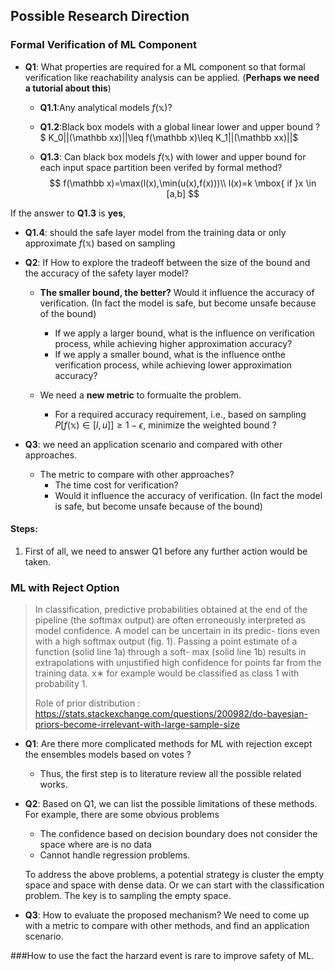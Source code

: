 ## Possible  Research Direction



### Formal Verification of ML Component

* **Q1**: What properties are required for a ML component so that  formal verification like reachability analysis can be applied.  (**Perhaps we need a tutorial about this**)

  * **Q1.1**:Any analytical models  $f(\mathbb x)$?

  * **Q1.2**:Black box  models with a global linear  lower and upper bound ?  $ K_0||(\mathbb xx)||\leq f(\mathbb x)\leq K_1||(\mathbb xx)||$

  * **Q1.3**: Can black box  models  $f(\mathbb x)$ with  lower and upper bound for each input space partition  been verifed by formal method?    
    $$
    f(\mathbb x)=\max(l(x),\min(u(x),f(x)))\\
    l(x)=k \mbox{ if }x \in [a,b]
    $$



 If the answer to  **Q1.3**  is  **yes**, 

* **Q1.4**:  should the safe layer model from the training data or only approximate $f(\mathbb x)$ based on sampling 

  

* **Q2**: If  How to explore the tradeoff  between the  size of the bound and the accuracy of the safety layer  model?  

  * **The smaller bound, the better?**   Would it influence the accuracy of verification.  (In fact the model is safe, but become unsafe  because of the bound)

    * If we apply a larger bound,  what is the influence on verification process, while achieving higher approximation accuracy?
    * If we apply a smaller bound,  what is the influence onthe verification process, while achieving lower approximation accuracy?

  * We need a **new metric** to formualte the problem.  

    - For a required accuracy requirement, i.e., based on sampling   $P[f(\mathbb x)\in[l,u]]\geq 1-\epsilon$,  minimize the  weighted bound ?

    

* **Q3**:  we need an application scenario and compared with other approaches.

  * The metric to compare with other approaches?  
    * The time cost for  verification? 
    *  Would it influence the accuracy of verification.  (In fact the model is safe, but become unsafe  because of the bound)

    



#### Steps:

1. First of all, we need to answer  Q1 before any further action would be taken.





### ML with Reject Option

> In classification, predictive probabilities obtained at the end of the pipeline (the softmax output) are often erroneously interpreted as model confidence. A model can be uncertain in its predic- tions even with a high softmax output (fig. 1). Passing a point estimate of a function (solid line 1a) through a soft- max (solid line 1b) results in extrapolations with unjustified high confidence for points far from the training data. x∗ for example would be classified as class 1 with probability 1. 
>
> Role of prior distribution : https://stats.stackexchange.com/questions/200982/do-bayesian-priors-become-irrelevant-with-large-sample-size



* **Q1**:  Are there more complicated methods for ML with rejection except the ensembles models based on votes ?

  * Thus, the first step is to literature review all the possible related works.

* **Q2**:  Based on Q1, we can list the possible limitations of these methods. For example, there are some obvious problems

  * The confidence based on decision boundary does not consider the space where are is no data
  * Cannot handle regression problems.

  To address the above problems, a potential strategy is cluster the empty space and space with dense data. Or we can start with the classification problem.  The key is to sampling the empty space.

* **Q3**:  How to evaluate the proposed mechanism?   We need to come up with a metric to compare with other  methods, and find an application scenario.



###How to use the fact the harzard event is rare to improve safety of ML.

